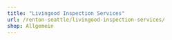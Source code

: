 ```yaml
---
title: "Livingood Inspection Services"
url: /renton-seattle/livingood-inspection-services/
shop: Allgemein
---
```

